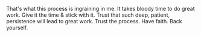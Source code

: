 That's what this process is ingraining in me.
It takes bloody time to do great work.
Give it the time & stick with it.
Trust that such deep, patient, persistence will lead to great work.
Trust the process.
Have faith.
Back yourself.